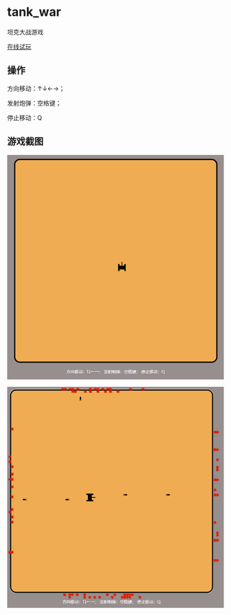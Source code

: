 # tank_war
坦克大战游戏

[在线试玩](http://119.91.211.99/tank_war/)

## 操作

方向移动：↑↓←→； 

发射炮弹：空格键； 

停止移动：Q



## 游戏截图

![image-20231201192031726](README.assets/image-20231201192031726.png)

![image-20231201192102988](README.assets/image-20231201192102988.png)
